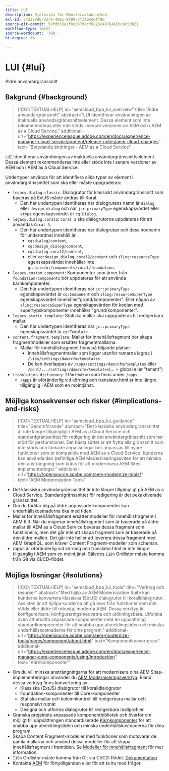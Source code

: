```yaml
---
title: LUI
description: Hjälpsida för Mönsteravkännarkod.
exl-id: 742220d6-b37a-48ec-9f89-2f3f0ce6ff96
source-git-commit: 58fdb55e1f0c067dacf6825c4076465bc8c5d821
workflow-type: tm+mt
source-wordcount: '708'
ht-degree: 1%

---
```


# LUI {#lui}

Äldre användargränssnitt

## Bakgrund {#background}

>[!CONTEXTUALHELP]
>id="aemcloud_bpa_lui_overview"
>title="Äldre användargränssnitt"
>abstract="LUI identifierar användningen av inaktuella användargränssnittselement. Dessa element som inte rekommenderas eller inte stöds i senare versioner av AEM och i AEM as a Cloud Service."
>additional-url="https://experienceleague.adobe.com/en/docs/experience-manager-cloud-service/content/release-notes/aem-cloud-changes" text="Betydande ändringar - AEM as a Cloud Service"

`LUI`  Identifierar användningen av inaktuella användargränssnittselement. Dessa element rekommenderas inte eller stöds inte i senare versioner av AEM och i AEM as a Cloud Service.

Undertyper används för att identifiera olika typer av element i användargränssnittet som ska eller måste uppgraderas:

* `legacy.dialog.classic`: Dialogrutor för klassiskt användargränssnitt som baseras på ExtJS måste ändras till Koral.
   * Den här undertypen identifieras när dialogrutans namn är `dialog` eller `design_dialog` och när `jcr:primaryType` egenskapsvärdet eller `xtype` egenskapsvärdet är `cq:Dialog`.
* `legacy.dialog.coral2`: `Coral 2` ska dialogrutorna uppdateras för att användas `Coral 3`.
   * Den här undertypen identifieras när dialogrutan och dess nodnamn för underordnat innehåll är
      * `cq:dialog/content`,
      * `cq:design_dialog/content`,
      * `cq:dialog.coral2/content`,
      * eller `cq:design_dialog.coral2/content`
och `sling:resourceType` egenskapsvärdet innehåller inte `granite/ui/components/coral/foundation`.
* `legacy.custom.component`: Komponenter som ärver från `foundation/components` bör uppdateras för att använda kärnkomponenter.
   * Den här undertypen identifieras när `jcr:primaryType` egenskapsvärdet är `cq:Component` och
     `sling:resourceSuperType` egenskapsvärdet innehåller&quot;grund/komponenter&quot;. Eller någon av
     `sling:resourceSuperType` egenskapsvärden för kedjan med supertypskomponenter innehåller &quot;grund/komponenter&quot;.
* `legacy.static.template`: Statiska mallar ska uppgraderas till redigerbara mallar.
   * Den här undertypen identifieras när `jcr:primaryType` egenskapsvärdet är `cq:Template`.
* `content.fragment.template`: Mallar för innehållsfragment bör skapa fragmentmodeller som ersätter fragmentmallarna.
   * Mallar för innehållsfragment finns på följande platser:
      * Innehållsfragmentmallar som ligger utanför ramarna lagras i `/libs/settings/dam/cfm/templates`
      * De kan överlappas av  `/apps/settings/dam/cfm/templates`  eller  `/conf/.../settings/dam/cfm/templates`(... = global eller &quot;tenant&quot;)
* `translation.dictionary`: `I18n` lexikon som finns under `/apps`.
   * `/apps` är oföränderlig vid körning och translator.html är inte längre tillgänglig i AEM som en molntjänst.

## Möjliga konsekvenser och risker {#implications-and-risks}

>[!CONTEXTUALHELP]
>id="aemcloud_bpa_lui_guidance"
>title="Genomförande"
>abstract="Det klassiska användargränssnittet är inte längre tillgängligt i AEM as a Cloud Service och standardgränssnittet för redigering är det användargränssnitt som har stöd för pekfunktioner. Det bästa sättet är att flytta alla gränssnitt som inte stöds och länkade anpassningar bör anpassas till nyare funktioner som är kompatibla med AEM as a Cloud Service. Kunderna kan använda den befintliga AEM Moderniseringssviten för att minska den ansträngning som krävs för att modernisera AEM Sites implementeringar."
>additional-url="https://opensource.adobe.com/aem-modernize-tools/" text="AEM Modernization Tools"

* Det klassiska användargränssnittet är inte längre tillgängligt på AEM as a Cloud Service. Standardgränssnittet för redigering är det pekaktiverade gränssnittet.
* Om du förlitar dig på äldre anpassade komponenter kan underhållskostnaderna öka med tiden.
* Mallar för innehållsfragment ersätter modeller för innehållsfragment i AEM 6.3. När du migrerar innehållsfragment som är baserade på äldre mallar till AEM as a Cloud Service bevaras dessa fragment som funktionella, men det går inte att skapa fragment som är baserade på den äldre mallen. Det går inte heller att leverera dessa fragment med AEM GraphQL, som kräver Content Fragment-modeller som scheman.
* /apps är oföränderlig vid körning och translator.html är inte längre tillgänglig i AEM som en molntjänst. Således `I18n` Ordlistor måste komma från Git via CI/CD-flödet.

## Möjliga lösningar {#solutions}

>[!CONTEXTUALHELP]
>id="aemcloud_bpa_lui_tools"
>title="Verktyg och resurser"
>abstract="Med hjälp av AEM Modernization Suite kan kunderna konvertera klassiska (ExtJS) dialogrutor till koralldialogrutor. Avsikten är att hjälpa kunderna att gå över från funktioner som inte stöds eller äldre till robusta, moderna AEM. Dessa verktyg är konfigurerbara, konfigureringsmedvetna och utökningsbara. Utforska även att ersätta anpassade komponenter med en uppsättning standardkomponenter för att snabba upp utvecklingstiden och minska underhållskostnaderna för dina program."
>additional-url="https://opensource.adobe.com/aem-modernize-tools/pages/component/about.html" text="Komponentkonverterare"
>additional-url="https://experienceleague.adobe.com/en/docs/experience-manager-core-components/using/introduction" text="Kärnkomponenter"

* Om du vill minska ansträngningarna för att modernisera dina AEM Sites-implementeringar använder du [AEM Moderniseringsverktyg](https://opensource.adobe.com/aem-modernize-tools/). Bland dessa verktyg finns konvertering av:
   * Klassiska (ExtJS) dialogrutor till koralldialogrutor
   * Foundation-komponenter till Core-komponenter
   * Statiska mallar och kolumnkontroll till redigerbara mallar och responsivt rutnät
   * Designa och utforma dialogrutor till redigerbara mallprofiler
* Granska projektets anpassade komponentbibliotek och överför om möjligt till uppsättningen standardiserade [Kärnkomponenter](https://experienceleague.adobe.com/en/docs/experience-manager-core-components/using/introduction) för att snabba upp utvecklingstiden och minska underhållskostnaderna för dina program.
* Skapa Content Fragment-modeller med funktioner som motsvarar de gamla mallarna och använd dessa modeller för att skapa innehållsfragment i framtiden. Se [Modeller för innehållsfragment](https://experienceleague.adobe.com/en/docs/experience-manager-65/content/assets/content-fragments/content-fragments-models) för mer information.
* `I18n` Ordlistor måste komma från Git via CI/CD-flödet. [Dokumentation](https://experienceleague.adobe.com/en/docs/experience-manager-cloud-service/content/release-notes/aem-cloud-changes#apps-libs-immutable)
* Kontakta [AEM](https://helpx.adobe.com/enterprise/using/support-for-experience-cloud.html) för förtydliganden eller för att ta itu med frågor.
